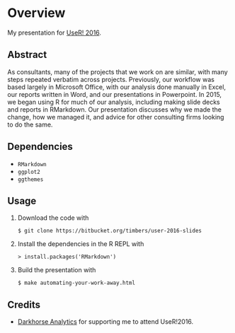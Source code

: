 # Overview

My presentation for [UseR! 2016](user2016.org).

## Abstract

As consultants, many of the projects that we work on are similar, with many
steps repeated verbatim across projects. Previously, our workflow was based
largely in Microsoft Office, with our analysis done manually in Excel, our
reports written in Word, and our presentations in Powerpoint. In 2015, we began
using R for much of our analysis, including making slide decks and reports in
RMarkdown. Our presentation discusses why we made the change, how we managed it,
and advice for other consulting firms looking to do the same.

## Dependencies
- `RMarkdown`
- `ggplot2`
- `ggthemes`

## Usage

1. Download the code with

    `$ git clone https://bitbucket.org/timbers/user-2016-slides`

2. Install the dependencies in the R REPL with

    `> install.packages('RMarkdown')`

3. Build the presentation with

    `$ make automating-your-work-away.html`

## Credits

- [Darkhorse Analytics](dha.io) for supporting me to attend UseR!2016.
